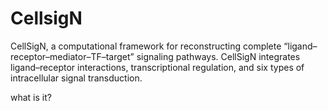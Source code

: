 # CellsigN
CellSigN, a computational framework for reconstructing complete “ligand–receptor–mediator–TF–target” signaling pathways. CellSigN integrates ligand–receptor interactions, transcriptional regulation, and six types of intracellular signal transduction.

what is it?
